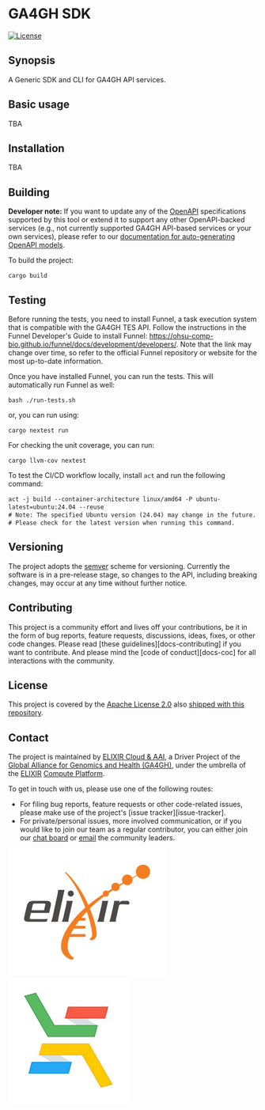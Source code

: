 # GA4GH SDK
[![License](https://img.shields.io/badge/License-Apache_2.0-blue.svg)](./LICENSE)

## Synopsis

A Generic SDK and CLI for GA4GH API services.

## Basic usage
TBA

## Installation
TBA

## Building

**Developer note:** If you want to update any of the [OpenAPI](https://www.openapis.org/) specifications supported by this tool or extend it to support any other OpenAPI-backed services (e.g., not currently supported GA4GH API-based services or your own services), please refer to our [documentation for auto-generating OpenAPI models](docs/autogenerate_OAI_models.md).

To build the project:
```
cargo build
```

## Testing

Before running the tests, you need to install Funnel, a task execution system that is compatible with the GA4GH TES API. Follow the instructions in the Funnel Developer's Guide to install Funnel: https://ohsu-comp-bio.github.io/funnel/docs/development/developers/. Note that the link may change over time, so refer to the official Funnel repository or website for the most up-to-date information.

Once you have installed Funnel, you can run the tests. This will automatically run Funnel as well:

```
bash ./run-tests.sh
```
or, you can run using:
```
cargo nextest run
```
For checking the unit coverage, you can run:
```
cargo llvm-cov nextest
```

To test the CI/CD workflow locally, install `act` and run the following command:
```
act -j build --container-architecture linux/amd64 -P ubuntu-latest=ubuntu:24.04 --reuse
# Note: The specified Ubuntu version (24.04) may change in the future. 
# Please check for the latest version when running this command.
```

## Versioning
The project adopts the [semver] scheme for versioning.
Currently the software is in a pre-release stage, so changes to the API,
including breaking changes, may occur at any time without further notice.

## Contributing

This project is a community effort and lives off your contributions, be it in
the form of bug reports, feature requests, discussions, ideas, fixes, or other
code changes. Please read [these guidelines][docs-contributing] if you want to
contribute. And please mind the [code of conduct][docs-coc] for all
interactions with the community.

## License

This project is covered by the [Apache License 2.0](badge-url-license) also
[shipped with this repository][license].

## Contact
The project is maintained by [ELIXIR Cloud & AAI][elixir-cloud-aai], a Driver
Project of the [Global Alliance for Genomics and Health (GA4GH)][ga4gh], under
the umbrella of the [ELIXIR] [Compute Platform][elixir-compute].

To get in touch with us, please use one of the following routes:

- For filing bug reports, feature requests or other code-related issues, please
  make use of the project's [issue tracker][issue-tracker].
- For private/personal issues, more involved communication, or if you would like
  to join our team as a regular contributor, you can either join our
  [chat board][badge-chat-url] or [email] the community leaders.


[![logo-elixir]][elixir] [![logo-elixir-cloud-aai]][elixir-cloud-aai]

[badge-chat-url]: https://join.slack.com/t/elixir-cloud/shared_invite/enQtNzA3NTQ5Mzg2NjQ3LTZjZGI1OGQ5ZTRiOTRkY2ExMGUxNmQyODAxMDdjM2EyZDQ1YWM0ZGFjOTJhNzg5NjE0YmJiZTZhZDVhOWE4MWM
[badge-license-url]: http://www.apache.org/licenses/LICENSE-2.0
[code-of-conduct]: https://elixir-cloud-aai.github.io/about/code-of-conduct/
[contributing]: https://elixir-cloud-aai.github.io/guides/guide-contributor/
[elixir]: https://elixir-europe.org/
[elixir-cloud-aai]: https://elixir-cloud.dcc.sib.swiss/
[elixir-compute]: https://elixir-europe.org/platforms/compute
[email]: mailto:cloud-service@elixir-europe.org
[ga4gh]: https://ga4gh.org/
[license]: LICENSE
[logo-elixir]: ./images/logo-elixir.svg
[logo-elixir-cloud-aai]: ./images/logo-elixir-cloud-aai.svg
[semver]: https://semver.org/
